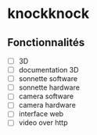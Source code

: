 # knockknock

## Fonctionnalités
* [ ] 3D
* [ ] documentation 3D
* [ ] sonnette software
* [ ] sonnette hardware
* [ ] camera software
* [ ] camera hardware
* [ ] interface web
* [ ] video over http
